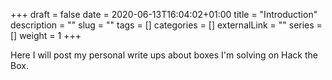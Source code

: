 +++
draft = false
date = 2020-06-13T16:04:02+01:00
title = "Introduction"
description = ""
slug = ""
tags = []
categories = []
externalLink = ""
series = []
weight = 1
+++


Here I will post my personal write ups about boxes I'm solving on Hack the Box.
